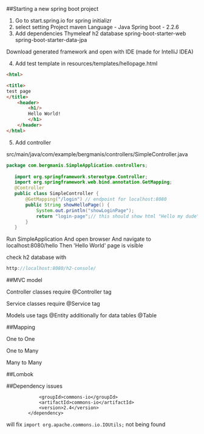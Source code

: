 ##Starting a new spring boot project

1. Go to start.spring.io for spring initializr
2. select setting
    Project maven
    Language - Java
    Spring boot - 2.2.6
3. Add dependencies 
    Thymeleaf
    h2 database
    spring-boot-starter-web
    spring-boot-starter-data-jpa
    
Download generated framework and open with IDE (made for IntelliJ IDEA)
    
    
4. Add test template 
in resources/templates/hellopage.html
```html
<html>

<title>
test page
</title>
	<header>
		<h1/>
		Hello World!
		</h1>
	</header>
</html>
```

5. Add controller

src/main/java/com/example/bergmanis/controllers/SimpleController.java

```java
package com.bergmanis.SimpleApplication.controllers;
   
   import org.springframework.stereotype.Controller;
   import org.springframework.web.bind.annotation.GetMapping;
   @Controller
   public class SimpleController {
       @GetMapping("/login") // endpoint for localhost:8080
       public String showHelloPage() {
           System.out.println("showLoginPage");
           return "login-page";// this should show html "Hello my dude"
       }
   }
```

Run SimpleApplication
And open browser
And navigate to localhost:8080/hello
Then 'Hello World' page is visible


check h2 database with
```java
http://localhost:8080/h2-console/
```

##MVC model

Controller classes require @Controller tag

Service classes require @Service tag

Models use tags @Entity 
additionally for data tables @Table


##Mapping 

One to One

One to Many

Many to Many

##Lombok

##Dependency issues

```<dependency>
            <groupId>commons-io</groupId>
            <artifactId>commons-io</artifactId>
            <version>2.4</version>
        </dependency>
```

will fix `import org.apache.commons.io.IOUtils;` not being found